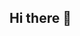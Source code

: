 ## Hi there 👋

<!--
- 🔭 I’m currently studying at La Salle.
- 🌱 I’m currently learning Java / Python / MySQL.
- 📫 How to reach me: arnau.garcia@gracia.lasalle.cat.
-->
